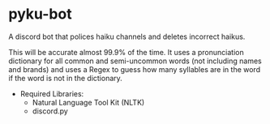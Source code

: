 # pyku-bot
A discord bot that polices haiku channels and deletes incorrect haikus.

This will be accurate almost 99.9% of the time. It uses a pronunciation dictionary for all common and semi-uncommon words (not including names and brands) and uses a Regex to guess how many syllables are in the word if the word is not in the dictionary.

* Required Libraries:
  * Natural Language Tool Kit (NLTK)
  * discord.py
